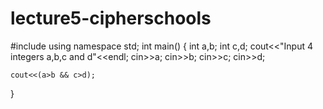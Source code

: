 # lecture5-cipherschools
#include<iostream>
using namespace std;
int main()
{
    int a,b;
    int c,d;
    cout<<"Input 4 integers a,b,c and d"<<endl;
    cin>>a;
    cin>>b;
    cin>>c;
    cin>>d;

    cout<<(a>b && c>d);
    

}
